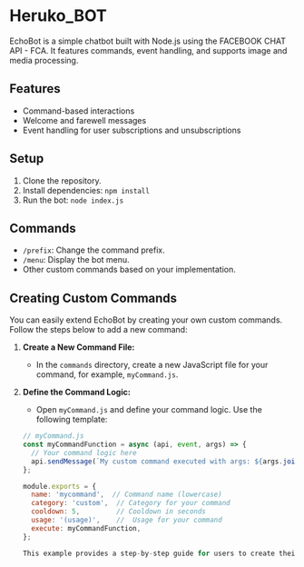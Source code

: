# Heruko_BOT

EchoBot is a simple chatbot built with Node.js using the FACEBOOK CHAT API - FCA. It features commands, event handling, and supports image and media processing.

## Features

- Command-based interactions
- Welcome and farewell messages
- Event handling for user subscriptions and unsubscriptions

## Setup

1. Clone the repository.
2. Install dependencies: `npm install`
3. Run the bot: `node index.js`

## Commands

- `/prefix`: Change the command prefix.
- `/menu`: Display the bot menu.
- Other custom commands based on your implementation.


## Creating Custom Commands

You can easily extend EchoBot by creating your own custom commands. Follow the steps below to add a new command:

1. **Create a New Command File:**
   - In the `commands` directory, create a new JavaScript file for your command, for example, `myCommand.js`.

2. **Define the Command Logic:**
   - Open `myCommand.js` and define your command logic. Use the following template:

   ```javascript
   // myCommand.js
   const myCommandFunction = async (api, event, args) => {
     // Your command logic here
     api.sendMessage(`My custom command executed with args: ${args.join(' ')}`, event.threadID);
   };

   module.exports = {
     name: 'mycommand',  // Command name (lowercase)
     category: 'custom',  // Category for your command
     cooldown: 5,         // Cooldown in seconds
     usage: '(usage)',    //  Usage for your command
     execute: myCommandFunction,
   };

   This example provides a step-by-step guide for users to create their own custom commands for the EchoBot. Users can replace "myCommand" with the desired name for their custom command.


